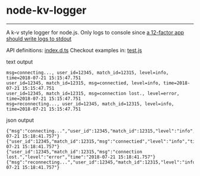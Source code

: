 # node-kv-logger
---
A k-v style logger for node.js. Only logs to console since [a 12-factor app should write logs to stdout](https://12factor.net/logs) 

API definitions: [index.d.ts](index.d.ts)
Checkout examples in: [test.js](test.js)

text output
```
msg=connecting..., user_id=12345, match_id=12315, level=info, time=2018-07-21 15:15:47.751  
user_id=12345, match_id=12315, msg=connectied, level=info, time=2018-07-21 15:15:47.751     
user_id=12345, match_id=12315, msg=connection lost., level=error, time=2018-07-21 15:15:47.751
msg=reconnecting..., user_id=12345, match_id=12315, level=info, time=2018-07-21 15:15:47.751
```

json output
```
{"msg":"connecting...","user_id":12345,"match_id":12315,"level":"info","time":"2018-07-21 15:18:41.757"}
{"user_id":12345,"match_id":12315,"msg":"connectied","level":"info","time":"2018-07-21 15:18:41.757"}
{"user_id":12345,"match_id":12315,"msg":"connection lost.","level":"error","time":"2018-07-21 15:18:41.757"}
{"msg":"reconnecting...","user_id":12345,"match_id":12315,"level":"info","time":"2018-07-21 15:18:41.757"}
```
